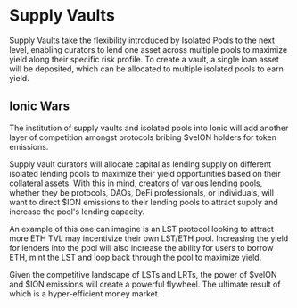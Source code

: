 # Supply Vaults

Supply Vaults take the flexibility introduced by Isolated Pools to the next level, enabling curators to lend one asset across multiple pools to maximize yield along their specific risk profile. To create a vault, a single loan asset will be deposited, which can be allocated to multiple isolated pools to earn yield.

## Ionic Wars

The institution of supply vaults and isolated pools into Ionic will add another layer of competition amongst protocols bribing $veION holders for token emissions.

Supply vault curators will allocate capital as lending supply on different isolated lending pools to maximize their yield opportunities based on their collateral assets. With this in mind, creators of various lending pools, whether they be protocols, DAOs, DeFi professionals, or individuals, will want to direct $ION emissions to their lending pools to attract supply and increase the pool's lending capacity.&#x20;

An example of this one can imagine is an LST protocol looking to attract more ETH TVL may incentivize their own LST/ETH pool. Increasing the yield for lenders into the pool will also increase the ability for users to borrow ETH, mint the LST and loop back through the pool to maximize yield.

Given the competitive landscape of LSTs and LRTs, the power of $veION and $ION emissions will create a powerful flywheel. The ultimate result of which is a hyper-efficient money market.

